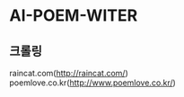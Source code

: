 # AI-POEM-WITER

## 크롤링
 raincat.com(http://raincat.com/)    
 poemlove.co.kr(http://www.poemlove.co.kr/)   

